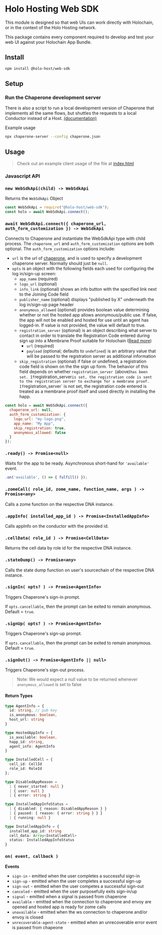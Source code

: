# Holo Hosting Web SDK

This module is designed so that web UIs can work directly with Holochain, or in the context of the
Holo Hosting network.

This package contains every component required to develop and test your web UI against your
Holochain App Bundle.

## Install

```bash
npm install @holo-host/web-sdk
```

## Setup

### Run the Chaperone development server

There is also a script to run a local development version of Chaperone that implements all the same
flows, but shuttles the requests to a local Conductor instead of a Host. [(documentation)](https://github.com/Holo-Host/chaperone/#npx-chaperone-server---config-configruation)

Example usage

```bash
npx chaperone-server --config chaperone.json
```

## Usage
> Check out an example client usage of the file at [index.html](tests/index.html)

### Javascript API

### `new WebSdkApi(child) -> WebSdkApi`
Returns the `WebSdkApi` Object

```javascript
const WebSdkApi = require("@holo-host/web-sdk");
const holo = await WebSdkApi.connect();
```

### `await WebSdkApi.connect({ chaperone_url, auth_form_customization }) -> WebSdkApi`
Connects to Chaperone and instantiate the WebSdkApi type with child process.
The `chaperone_url` and `auth_form_customization` options are both optional.
The `auth_form_customization` options include:
- `url` is the url of [chaperone](https://github.com/Holo-Host/chaperone), and is used to specify a development chaperone server. Normally should just be `null`.
- `opts` is an object with the following fields each used for configuring the log in/sign-up screen:
  - `app_name` (required)
  - `logo_url` (optional)
  - `info_link` (optional) shows an info button with the specified link next to the Joining Code field
  - `publisher_name` (optional) displays "published by X" underneath the log in/sign-up page header
  - `anonymous_allowed` (optional) provides boolean value determining whether or not the hosted app allows anonymous/public use. If false, the app will not be enabled and hosted for use until an agent has logged-in. If value is not provided, the value will default to true.
  - `registration_server` (optional) is an object describing what server to contact in order to translate the Registration Code entered during sign up into a Membrane Proof suitable for Holochain ([Read more](https://github.com/Holo-Host/holo-nixpkgs/tree/develop/overlays/holo-nixpkgs/holo-registration-service))
    - `url` (required)
    - `payload` (optional; defaults to `undefined`) is an arbitrary value that will be passed to the registration server as additional information
  - `skip_registration` (optional) if false or undefined, a registration code field is shown on the the sign up form. The behavior of this field depends on whether `registration_server `(above)` has been set. If `registration_server` is set, the registration code is sent to the registration server to exchange for a membrane proof. If `registration_server` is not set, the registration code entered is treated as a membrane proof itself and used directly in installing the happ.

```javascript
const holo = await WebSdkApi.connect({
  chaperone_url: null,
  auth_form_customization: {
    logo_url: "my-logo.png",
    app_name: "My App",
    skip_registration: true,
    anonymous_allowed: false
  }
});
```

### `.ready() -> Promise<null>`
Waits for the app to be ready.
Asynchronous short-hand for `'available'` event.
```javascript
.on('available', () => { fulfill() });
```

### `.zomeCall( role_id, zome_name, function_name, args ) -> Promise<any>`

Calls a zome function on the respective DNA instance.

### `.appInfo( installed_app_id ) -> Promise<InstalledAppInfo>`

Calls appInfo on the conductor with the provided id.

### `.cellData( role_id ) -> Promise<CellData>`

Returns the cell data by role id for the respective DNA instance.

### `.stateDump() -> Promise<any>`

Calls the state dump function on user's sourcechain of the respective DNA instance.

### `.signIn( opts? ) -> Promise<AgentInfo>`

Triggers Chaperone's sign-in prompt.

If `opts.cancellable`, then the prompt can be exited to remain anonymous. Default = `true`.

### `.signUp( opts? ) -> Promise<AgentInfo>`

Triggers Chaperone's sign-up prompt.

If `opts.cancellable`, then the prompt can be exited to remain anonymous. Default = `true`.

### `.signOut() -> Promise<AgentInfo || null>`
Triggers Chaperone's sign-out process.
> Note: We would expect a null value to be returned whenever `anonymous_allowed` is set to false

#### Return Types
```typescript
type AgentInfo = {
  id: string, // pub key
  is_anonymous: boolean,
  host_url: string
}

type HostedAppInfo = {
  is_available: boolean,
  happ_id: string,
  agent_info: AgentInfo
}

type InstalledCell = {
  cell_id: CellId
  role_id: RoleId
};

type DisabledAppReason =
  | { never_started: null }
  | { user: null }
  | { error: string }

type InstalledAppInfoStatus =
  | { disabled: { reason: DisabledAppReason } }
  | { paused: { reason: { error: string } } }
  | { running: null }

type InstalledAppInfo = {
  installed_app_id: string
  cell_data: Array<InstalledCell>
  status: InstalledAppInfoStatus
}
```

### `on( event, callback )`
**Events**
- `sign-in` - emitted when the user completes a successful sign-in
- `sign-up` - emitted when the user completes a successful sign-up
- `sign-out` - emitted when the user competes a successful sign-out
- `canceled` - emitted when the user purposefully exits sign-in/up
- `signal` - emitted when a signal is passed from chaperone
- `available` - emitted when the connection to chaperone and envoy are opened and hosted app is ready for zome calls
- `unavailable` - emitted when the ws connection to chaperone and/or envoy is closed
- `unrecoverable-agent-state` - emitted when an unrecoverable error event is passed from chapeone

